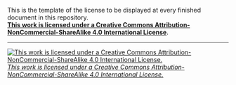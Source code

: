 This is the template of the license to be displayed at every finished document in this repository.  
[**This work is licensed under a Creative Commons Attribution-NonCommercial-ShareAlike 4.0 International License**](https://creativecommons.org/licenses/by-nc-sa/4.0/ "This work is licensed under a Creative Commons Attribution-NonCommercial-ShareAlike 4.0 International License.").  

---
[![This work is licensed under a Creative Commons Attribution-NonCommercial-ShareAlike 4.0 International License.](https://i.creativecommons.org/l/by-nc-sa/4.0/88x31.png)](https://creativecommons.org/licenses/by-nc-sa/4.0/ "This work is licensed under a Creative Commons Attribution-NonCommercial-ShareAlike 4.0 International License.")  
[*This work is licensed under a Creative Commons Attribution-NonCommercial-ShareAlike 4.0 International License.*](https://creativecommons.org/licenses/by-nc-sa/4.0/ "This work is licensed under a Creative Commons Attribution-NonCommercial-ShareAlike 4.0 International License.")  
